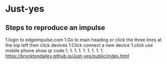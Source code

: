 # Just-yes


## Steps to reproduce an impulse 

1.login to edgeimpulse.com
1.Go to main heading or click the three lines at the top left then click devices 
1.Click connect a new device 
1.click use mobile phone show qr code 
1.
1.
1.
1.
1.
1.
1.
1.
1.
https://brocktondailey.github.io/Just-yes/public/index.html
